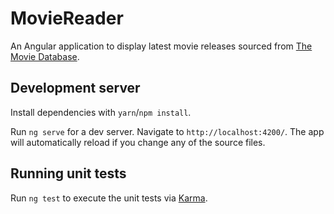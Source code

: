# MovieReader

An Angular application to display latest movie releases sourced from [The Movie Database](https://www.themoviedb.org/documentation/api).

## Development server
Install dependencies with `yarn`/`npm install`.

Run `ng serve` for a dev server. Navigate to `http://localhost:4200/`. The app will automatically reload if you change any of the source files.

## Running unit tests

Run `ng test` to execute the unit tests via [Karma](https://karma-runner.github.io).
